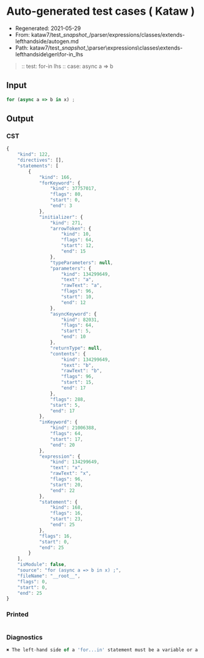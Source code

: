 # Auto-generated test cases ( Kataw )
- Regenerated: 2021-05-29
- From: kataw7/test\__snapshot__/parser/expressions/classes/extends-lefthandside/autogen.md
- Path: kataw7/test\__snapshot__\parser\expressions\classes\extends-lefthandside\gen\for-in_lhs
> :: test: for-in lhs
> :: case: async a => b
## Input

`````js
for (async a => b in x) ;
`````
## Output

### CST

```javascript
{
    "kind": 122,
    "directives": [],
    "statements": [
        {
            "kind": 166,
            "forKeyword": {
                "kind": 37757017,
                "flags": 80,
                "start": 0,
                "end": 3
            },
            "initializer": {
                "kind": 271,
                "arrowToken": {
                    "kind": 10,
                    "flags": 64,
                    "start": 12,
                    "end": 15
                },
                "typeParameters": null,
                "parameters": {
                    "kind": 134299649,
                    "text": "a",
                    "rawText": "a",
                    "flags": 96,
                    "start": 10,
                    "end": 12
                },
                "asyncKeyword": {
                    "kind": 82031,
                    "flags": 64,
                    "start": 5,
                    "end": 10
                },
                "returnType": null,
                "contents": {
                    "kind": 134299649,
                    "text": "b",
                    "rawText": "b",
                    "flags": 96,
                    "start": 15,
                    "end": 17
                },
                "flags": 288,
                "start": 5,
                "end": 17
            },
            "inKeyword": {
                "kind": 21006388,
                "flags": 64,
                "start": 17,
                "end": 20
            },
            "expression": {
                "kind": 134299649,
                "text": "x",
                "rawText": "x",
                "flags": 96,
                "start": 20,
                "end": 22
            },
            "statement": {
                "kind": 168,
                "flags": 16,
                "start": 23,
                "end": 25
            },
            "flags": 16,
            "start": 0,
            "end": 25
        }
    ],
    "isModule": false,
    "source": "for (async a => b in x) ;",
    "fileName": "__root__",
    "flags": 0,
    "start": 0,
    "end": 25
}
```

### Printed

```javascript

```

### Diagnostics

```javascript
✖ The left-hand side of a 'for...in' statement must be a variable or a property access. - start: 20, end: 22

```

